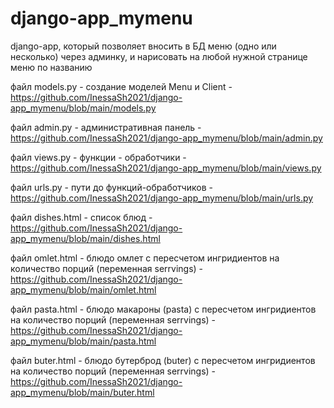 # django-app_mymenu
django-app, который позволяет вносить в БД меню (одно или несколько) через админку, и нарисовать на любой нужной странице меню по названию

файл models.py - создание моделей Menu и Client - https://github.com/InessaSh2021/django-app_mymenu/blob/main/models.py

файл admin.py - административная панель - https://github.com/InessaSh2021/django-app_mymenu/blob/main/admin.py 

файл views.py - функции - обработчики - https://github.com/InessaSh2021/django-app_mymenu/blob/main/views.py

файл urls.py - пути до функций-обработчиков - https://github.com/InessaSh2021/django-app_mymenu/blob/main/urls.py

файл dishes.html - список блюд - https://github.com/InessaSh2021/django-app_mymenu/blob/main/dishes.html

файл omlet.html - блюдо омлет с пересчетом ингридиентов на количество порций (переменная serrvings) - https://github.com/InessaSh2021/django-app_mymenu/blob/main/omlet.html

файл pasta.html - блюдо макароны (pasta) с пересчетом ингридиентов на количество порций (переменная serrvings)  - https://github.com/InessaSh2021/django-app_mymenu/blob/main/pasta.html

файл buter.html - блюдо бутерброд (buter) с пересчетом ингридиентов на количество порций (переменная serrvings) - https://github.com/InessaSh2021/django-app_mymenu/blob/main/buter.html
